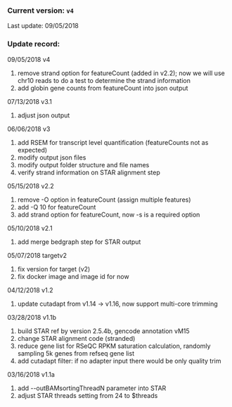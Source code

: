 ### Current version: `v4`      
Last update: 09/05/2018  
  
### Update record:  
09/05/2018 v4  
1. remove strand option for featureCount (added in v2.2); now we will use chr10 reads to do a test to determine the strand information  
2. add globin gene counts from featureCount into json output  

07/13/2018 v3.1  
1. adjust json output  

06/06/2018 v3  
1. add RSEM for transcript level quantification (featureCounts not as expected)  
2. modify output json files  
3. modify output folder structure and file names  
4. verify strand information on STAR alignment step  

05/15/2018 v2.2  
1. remove -O option in featureCount (assign multiple features)  
2. add -Q 10 for featureCount  
3. add strand option for featureCount, now -s is a required option  

05/10/2018 v2.1  
1. add merge bedgraph step for STAR output  

05/07/2018 targetv2  
1. fix version for target (v2)  
2. fix docker image and image id for now  

04/12/2018 v1.2  
1. update cutadapt from v1.14 -> v1.16, now support multi-core trimming  


03/28/2018 v1.1b  
1. build STAR ref by version 2.5.4b, gencode annotation vM15  
2. change STAR alignment code (stranded)  
3. reduce gene list for RSeQC RPKM saturation calculation, randomly sampling 5k genes from refseq gene list  
4. add cutadapt filter: if no adapter input there would be only quality trim  


03/16/2018 v1.1a  
1. add --outBAMsortingThreadN parameter into STAR  
2. adjust STAR threads setting from 24 to $threads  
